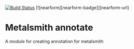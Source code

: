 [![Build Status](https://travis-ci.org/piccoloaiutante/metalsmith-annotate.svg?branch=master)](https://travis-ci.org/piccoloaiutante/metalsmith-annotate)
[![nearform][nearform-badge]][nearform-url]

# Metalsmith annotate
A module for creating annotation for metalsmith
